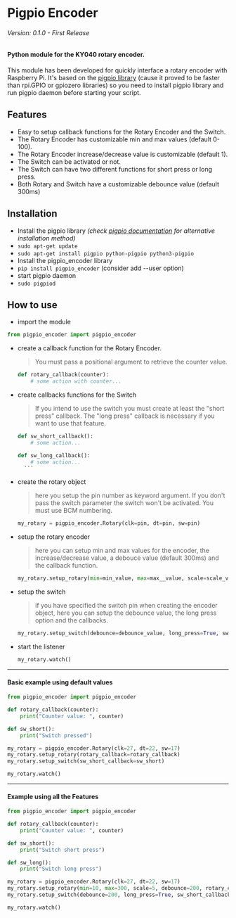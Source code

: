# Pigpio Encoder

###### Version: 0.1.0 - First Release


#### Python module for the KY040 rotary encoder.
This module has been developed for quickly interface a rotary encoder with Raspberry Pi.
It's based on the [pigpio library](http://abyz.me.uk/rpi/pigpio/python.html) (cause it proved to be faster than rpi.GPIO or gpiozero libraries) so you need to install pigpio library and run pigpio daemon before starting your script.

## Features
- Easy to setup callback functions for the Rotary Encoder and the Switch.
- The Rotary Encoder has customizable min and max values (default 0-100).
- The Rotary Encoder increase/decrease value is customizable (default 1).
- The Switch can be activated or not.
- The Switch can have two different functions for short press or long press.
- Both Rotary and Switch have a customizable debounce value (default 300ms)

## Installation
- Install the pigpio library *(check [pigpio documentation](http://abyz.me.uk/rpi/pigpio/download.html) for alternative installation method)*
 - `sudo apt-get update`
 - `sudo apt-get install pigpio python-pigpio python3-pigpio`
- Install the pigpio_encoder library
 - `pip install pigpio_encoder` (consider add --user option)
- start pigpio daemon
 - `sudo pigpiod`

## How to use
- import the module
```python
from pigpio_encoder import pigpio_encoder
```
- create a callback function for the Rotary Encoder.
    > You must pass a positional argument to retrieve the counter value.

    ```python
    def rotary_callback(counter):
        # some action with counter...
    ```
- create callbacks functions for the Switch
    > If you intend to use the switch you must create at least the "short press" callback. The "long press" callback is necessary if you want to use that feature.

    ```python
    def sw_short_callback():
        # some action...
    ```
    ```python
    def sw_long_callback():
        # some action...
      ```
- create the rotary object
    > here you setup the pin number as keyword argument. If you don't pass the switch parameter the switch won't be activated. You must use BCM numbering.

    ```python
    my_rotary = pigpio_encoder.Rotary(clk=pin, dt=pin, sw=pin)
    ```
- setup the rotary encoder
    > here you can setup min and max values for the encoder, the increase/decrease value, a debouce value (default 300ms) and the callback function.

    ```python
    my_rotary.setup_rotary(min=min_value, max=max__value, scale=scale_value, debounce=debounce_value, rotary_callback=rotary_callback)
    ```
- setup the switch
    > if you have specified the switch pin when creating the encoder object, here you can setup the debounce value, the long press option and the callbacks.

    ```python
    my_rotary.setup_switch(debounce=debounce_value, long_press=True, sw_short_callback=sw_short_callback, sw_long_callback=sw_long_callback)
    ```

- start the listener
    ```python
    my_rotary.watch()
    ```

___
#### Basic example using default values
```python
from pigpio_encoder import pigpio_encoder

def rotary_callback(counter):
    print("Counter value: ", counter)

def sw_short():
    print("Switch pressed")

my_rotary = pigpio_encoder.Rotary(clk=27, dt=22, sw=17)
my_rotary.setup_rotary(rotary_callback=rotary_callback)
my_rotary.setup_switch(sw_short_callback=sw_short)

my_rotary.watch()

```
___

#### Example using all the Features
```python
from pigpio_encoder import pigpio_encoder

def rotary_callback(counter):
    print("Counter value: ", counter)

def sw_short():
    print("Switch short press")

def sw_long():
    print("Switch long press")

my_rotary = pigpio_encoder.Rotary(clk=27, dt=22, sw=17)
my_rotary.setup_rotary(min=10, max=300, scale=5, debounce=200, rotary_callback=rotary_callback)
my_rotary.setup_switch(debounce=200, long_press=True, sw_short_callback=sw_short, sw_long_callback=sw_long)

my_rotary.watch()

```
